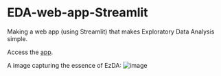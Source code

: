 # EDA-web-app-Streamlit
Making a web app (using Streamlit) that makes Exploratory Data Analysis simple.

Access the [app](https://share.streamlit.io/sethiabhinav/eda-web-app-streamlit/main/stream.py).

A image capturing the essence of EzDA:
![image](https://user-images.githubusercontent.com/84278440/144752258-0b1b31a1-259d-43cd-ae49-34031c21c850.png)

